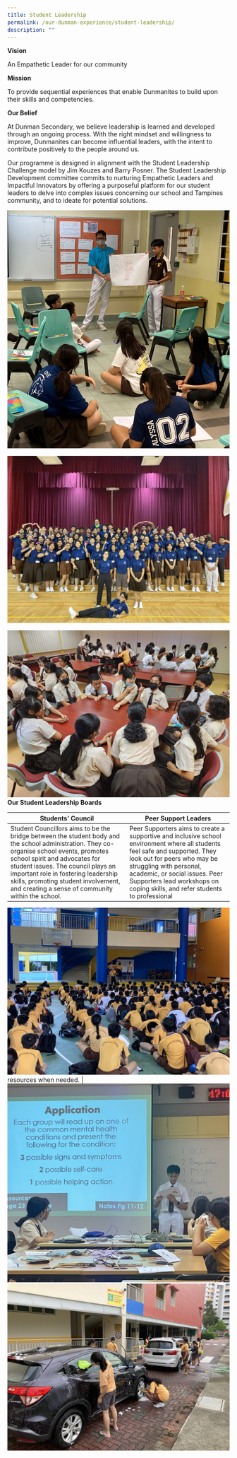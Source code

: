 ```yaml
---
title: Student Leadership
permalink: /our-dunman-experience/student-leadership/
description: ""
---
```

**Vision**

An Empathetic Leader for our community

**Mission**

To provide sequential experiences that enable Dunmanites to build upon their skills and competencies. 

**Our Belief**

At Dunman Secondary, we believe leadership is learned and developed through an ongoing process. With the right mindset and willingness to improve, Dunmanites can become influential leaders, with the intent to contribute positively to the people around us.  

Our programme is designed in alignment with the Student Leadership Challenge model by Jim Kouzes and Barry Posner. The Student Leadership Development committee commits to nurturing Empathetic Leaders and Impactful Innovators by offering a purposeful platform for our student leaders to delve into complex issues concerning our school and Tampines community, and to ideate for potential solutions.

![](/images/Our%20Special%20Programmes/Student%20Leadership/Student_leadership_2842023/photo%201.jpg)

![](/images/Our%20Special%20Programmes/Student%20Leadership/Student_leadership_2842023/photo%202.jpg)

![](/images/Our%20Special%20Programmes/Student%20Leadership/Student_leadership_2842023/photo%203.jpeg)
**Our Student Leadership Boards**


| **Students’ Council** | **Peer Support Leaders** | 
| -------- | -------- | 
|Student Councillors aims to be the bridge between the student body and the school administration. They co-organise school events, promotes school spirit and advocates for student issues. The council plays an important role in fostering leadership skills, promoting student involvement, and creating a sense of community within the school.   | Peer Supporters aims to create a supportive and inclusive school environment where all students feel safe and supported. They look out for peers who may be struggling with personal, academic, or social issues. Peer Supporters lead workshops on coping skills, and refer students to professional 

![](/images/Our%20Special%20Programmes/Student%20Leadership/Student_leadership_2842023/photo%204.jpg)resources when needed.     |![](/images/Our%20Special%20Programmes/Student%20Leadership/Student_leadership_2842023/photo%205.jpeg)![](/images/Our%20Special%20Programmes/Student%20Leadership/Student_leadership_2842023/photo%206.jpg)